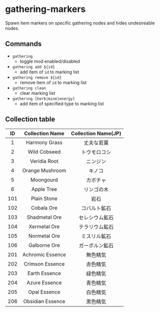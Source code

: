 gathering-markers
===
Spawn item markers on specific gathering nodes and hides undesireable nodes.

## Commands 
- `gathering`
  - toggle mod enabled/disabled
- `gathering add ${id}`
  - add item of `id` to marking list
- `gathering remove ${id}`
  - remove item of `id` to marking list
- `gathering clean`
  - clear marking list
- `gathering [herb|mine|energy]`
  - add item of specified type to marking list

## Collection table
| ID | Collection Name | Collection Name(JP) |
| :-: | :-: | :-: |
| 1 | Harmony Grass | 丈夫な若葉 |
| 2 | Wild Cobseed | トウモロコシ |
| 3 | Veridia Root | ニンジン |
| 4 | Orange Mushroom | キノコ |
| 5 | Moongourd | カボチャ |
| 6 | Apple Tree | リンゴの木 |
| 101 | Plain Stone | 岩石 |
| 102 | Cobala Ore | コバルト鉱石 |
| 103 | Shadmetal Ore | セレシウム鉱石 |
| 104 | Xermetal Ore | テラリウム鉱石 |
| 105 | Normetal Ore | ミスリル鉱石 |
| 106 | Galborne Ore | ガーボルン鉱石 |
| 201 | Achromic Essence | 無色精気 |
| 202 | Crimson Essence | 赤色精気 |
| 203 | Earth Essence | 緑色精気 |
| 204 | Azure Essence | 青色精気 |
| 205 | Opal Essence | 白色精気 |
| 206 | Obsidian Essence | 黒色精気 |
